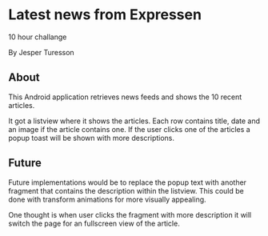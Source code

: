 # Latest news from Expressen

10 hour challange

By Jesper Turesson


## About
This Android application retrieves news feeds and shows the 10 recent articles.

It got a listview where it shows the articles. Each row contains title, date and an image if the article contains one.
If the user clicks one of the articles a popup toast will be shown with more descriptions.


## Future
Future implementations would be to replace the popup text with another fragment that contains the description 
within the listview. This could be done with transform animations for more visually appealing.

One thought is when user clicks the fragment with more description it will switch the page for an fullscreen view of the article.